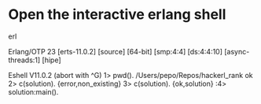 # Open the interactive erlang shell
erl


Erlang/OTP 23 [erts-11.0.2] [source] [64-bit] [smp:4:4] [ds:4:4:10] [async-threads:1] [hipe]

Eshell V11.0.2  (abort with ^G)
1> pwd().
/Users/pepo/Repos/hackerl_rank
ok
2> c(solution).
{error,non_existing}
3> c(solution).
{ok,solution}
:4> solution:main().
